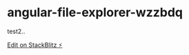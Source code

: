 # angular-file-explorer-wzzbdq

test2..

[Edit on StackBlitz ⚡️](https://stackblitz.com/edit/angular-file-explorer-wzzbdq)
